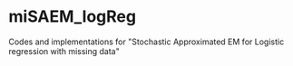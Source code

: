 # miSAEM_logReg
Codes and implementations for "Stochastic Approximated EM for Logistic regression with missing data"
